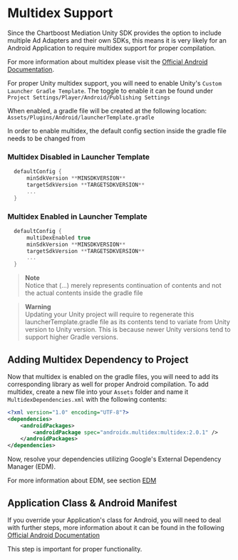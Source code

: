 # Multidex Support

Since the Chartboost Mediation Unity SDK provides the option to include multiple Ad Adapters and their own SDKs, this means it is very likely for an Android Application to require multidex support for proper compilation.

For more information about multidex please visit the [Official Android Documentation](https://developer.android.com/studio/build/multidex).

For proper Unity multidex support, you will need to enable Unity's `Custom Launcher Gradle Template`. The toggle to enable it can be found under `Project Settings/Player/Android/Publishing Settings`

When enabled, a gradle file will be created at the following location: `Assets/Plugins/Android/launcherTemplate.gradle`

In order to enable multidex, the default config section inside the gradle file needs to be changed from

### Multidex Disabled in Launcher Template
```gradle
  defaultConfig {
      minSdkVersion **MINSDKVERSION**
      targetSdkVersion **TARGETSDKVERSION**
      ...
  }
```

### Multidex Enabled in Launcher Template
```gradle
  defaultConfig {
      multiDexEnabled true
      minSdkVersion **MINSDKVERSION**
      targetSdkVersion **TARGETSDKVERSION**
      ...
  }
```

> **Note** \
> Notice that (...) merely represents continuation of contents and not the actual contents inside the gradle file

> **Warning** \
> Updating your Unity project will require to regenerate this launcherTemplate.gradle file as its contents tend to variate from Unity version to Unity version. This is because newer Unity versions tend to support higher Gradle versions.

## Adding Multidex Dependency to Project

Now that multidex is enabled on the gradle files, you will need to add its corresponding library as well for proper Android compilation.
To add multidex, create a new file into your `Assets` folder and name it `MultidexDependencies.xml` with the following contents:

```xml
<?xml version="1.0" encoding="UTF-8"?>
<dependencies>
    <androidPackages>
        <androidPackage spec="androidx.multidex:multidex:2.0.1" />    
    </androidPackages>
</dependencies>
```

Now, resolve your dependencies utilizing Google's External Dependency Manager (EDM).

For more information about EDM, see section [EDM](edm.md)

## Application Class & Android Manifest

If you override your Application's class for Android, you will need to deal with further steps, more information about it can be found in the following [Official Android Documentation](https://developer.android.com/studio/build/multidex#mdex-gradle)

This step is important for proper functionality.
